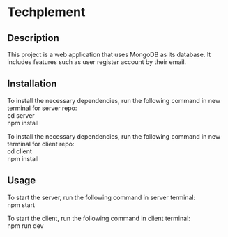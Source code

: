 # Techplement

## Description

This project is a web application that uses MongoDB as its database. It includes features such as user register account by their email.

## Installation

To install the necessary dependencies, run the following command in new terminal for server repo:
<br />
cd server 
<br />
npm install
<br />

To install the necessary dependencies, run the following command in new terminal for client repo:
<br />
cd client 
<br />
npm install
<br />

## Usage

To start the server, run the following command in server terminal:
<br />
npm start
<br />


To start the client, run the following command in client terminal:
<br />
npm run dev
<br />
